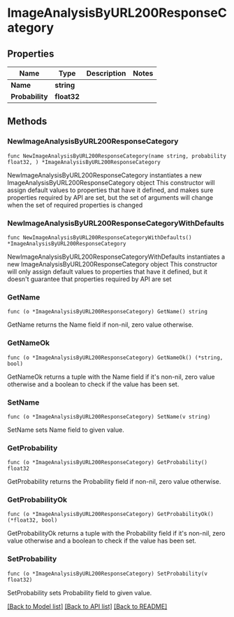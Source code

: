 # ImageAnalysisByURL200ResponseCategory

## Properties

Name | Type | Description | Notes
------------ | ------------- | ------------- | -------------
**Name** | **string** |  | 
**Probability** | **float32** |  | 

## Methods

### NewImageAnalysisByURL200ResponseCategory

`func NewImageAnalysisByURL200ResponseCategory(name string, probability float32, ) *ImageAnalysisByURL200ResponseCategory`

NewImageAnalysisByURL200ResponseCategory instantiates a new ImageAnalysisByURL200ResponseCategory object
This constructor will assign default values to properties that have it defined,
and makes sure properties required by API are set, but the set of arguments
will change when the set of required properties is changed

### NewImageAnalysisByURL200ResponseCategoryWithDefaults

`func NewImageAnalysisByURL200ResponseCategoryWithDefaults() *ImageAnalysisByURL200ResponseCategory`

NewImageAnalysisByURL200ResponseCategoryWithDefaults instantiates a new ImageAnalysisByURL200ResponseCategory object
This constructor will only assign default values to properties that have it defined,
but it doesn't guarantee that properties required by API are set

### GetName

`func (o *ImageAnalysisByURL200ResponseCategory) GetName() string`

GetName returns the Name field if non-nil, zero value otherwise.

### GetNameOk

`func (o *ImageAnalysisByURL200ResponseCategory) GetNameOk() (*string, bool)`

GetNameOk returns a tuple with the Name field if it's non-nil, zero value otherwise
and a boolean to check if the value has been set.

### SetName

`func (o *ImageAnalysisByURL200ResponseCategory) SetName(v string)`

SetName sets Name field to given value.


### GetProbability

`func (o *ImageAnalysisByURL200ResponseCategory) GetProbability() float32`

GetProbability returns the Probability field if non-nil, zero value otherwise.

### GetProbabilityOk

`func (o *ImageAnalysisByURL200ResponseCategory) GetProbabilityOk() (*float32, bool)`

GetProbabilityOk returns a tuple with the Probability field if it's non-nil, zero value otherwise
and a boolean to check if the value has been set.

### SetProbability

`func (o *ImageAnalysisByURL200ResponseCategory) SetProbability(v float32)`

SetProbability sets Probability field to given value.



[[Back to Model list]](../README.md#documentation-for-models) [[Back to API list]](../README.md#documentation-for-api-endpoints) [[Back to README]](../README.md)


